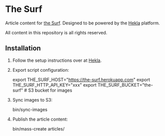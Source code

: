 The Surf
========

Article content for [the Surf](https://the-surf.org). Designed to be powered by the [Hekla](https://github.com/brandur/hekla) platform.

All content in this repository is all rights reserved.

Installation
------------

1. Follow the setup instructions over at [Hekla](https://github.com/brandur/hekla).
2. Export script configuration:

   export THE_SURF_HOST="https://the-surf.herokuapp.com"
   export THE_SURF_HTTP_API_KEY="xxx"
   export THE_SURF_BUCKET="the-surf" # S3 bucket for images

3. Sync images to S3:

    bin/sync-images

4. Publish the article content:

    bin/mass-create articles/
